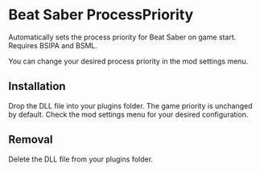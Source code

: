 # Beat Saber ProcessPriority

Automatically sets the process priority for Beat Saber on game start. Requires BSIPA and BSML. 

You can change your desired process priority in the mod settings menu.

## Installation

Drop the DLL file into your plugins folder. The game priority is unchanged by default. Check the mod settings menu for your desired configuration.

## Removal

Delete the DLL file from your plugins folder.
